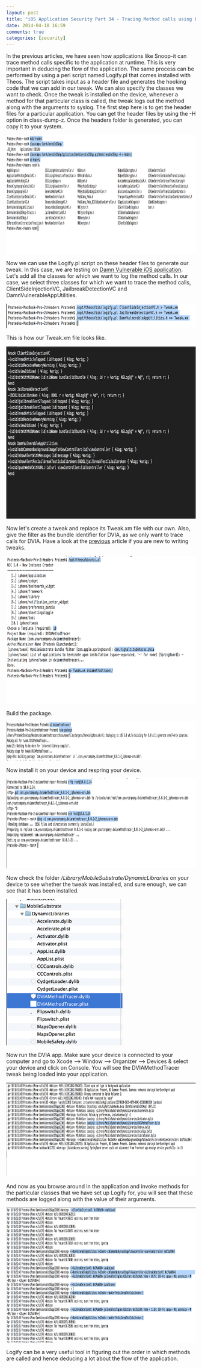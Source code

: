 ```yaml
---
layout: post
title: "iOS Application Security Part 34 - Tracing Method calls using Logify"
date: 2014-04-18 16:59
comments: true
categories: [security]
---
```



<p>In the previous articles, we have seen how applications like Snoop-it can trace method calls specific to the application at runtime. This is very important in deducing the flow of the application. The same process can be performed by using a perl script named Logify.pl that comes installed with Theos. The script takes input as a header file and generates the hooking code that we can add in our tweak. We can also specify the classes we want to check. Once the tweak is installed on the device, whenever a method for that particular class is called, the tweak logs out the method along with the arguments to syslog. The first step here is to get the header files for a particular application. You can get the header files by using the -H option in class-dump-z. Once the headers folder is generated, you can copy it to your system.</p>
		
<img src="/images/posts/ios34/1.png" width="1389" height="315" alt="1">

<!-- more -->

		
<p>Now we can use the Logify.pl script on these header files to generate our tweak. In this case, we are testing on <a href="http://damnvulnerableiosapp.com">Damn Vulnerable iOS application</a>. Let's add all the classes for which we want to log the method calls. In our case, we select three classes for which we want to trace the method calls, ClientSideInjectionVC, JailbreakDetectionVC and DamnVulnerableAppUtilities.</p>
		
<img src="/images/posts/ios34/2.png" width="773" height="65" alt="2">
		
<p>This is how our Tweak.xm file looks like.</p>
		
<img src="/images/posts/ios34/3.png" width="883" height="458" alt="3">
		
<p>Now let's create a tweak and replace its Tweak.xm file with our own. Also, give the filter as the bundle identifier for DVIA, as we only want to trace calls for DVIA. Have a look at the <a href="http://highaltitudehacks.com/2014/04/18/ios-application-security-part-33-writing-tweaks-using-theos-cydia-substrate">previous</a> article if you are new to writing tweaks.</p>
		
<img src="/images/posts/ios34/4.png" width="867" height="392" alt="4">
	
<p>Build the package.</p>
	
<img src="/images/posts/ios34/5.png" width="1251" height="103" alt="5">
	
<p>Now install it on your device and respring your device.</p>
	
<img src="/images/posts/ios34/6.png" width="1069" height="238" alt="6">

<p>Now check the folder <i>/Library/MobileSubstrate/DynamicLibraries</i> on your device to see whether the tweak was installed, and sure enough, we can see that it has been installed.</p>
	
<img src="/images/posts/ios34/7.png" width="309" height="388" alt="7">
	
<p>Now run the DVIA app. Make sure your device is connected to your computer and go to Xcode –> Window –> Organizer –> Devices & select your device and click on Console. You will see the DVIAMethodTracer tweak being loaded into your application.</p>
	
<img src="/images/posts/ios34/8.png" width="1146" height="250" alt="8">
	
<p>And now as you browse around in the application and invoke methods for the particular classes that we have set up Logify for, you will see that these methods are logged along with the value of their arguments.</p>
	
<img src="/images/posts/ios34/9.png" width="1263" height="358" alt="9">
	
<p>Logify can be a very useful tool in figuring out the order in which methods are called and hence deducing a lot about the flow of the application.</p>
	